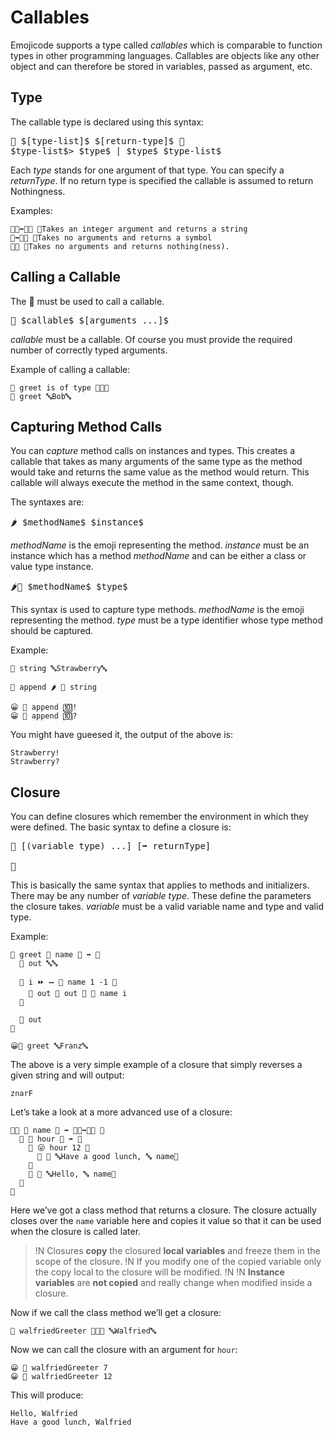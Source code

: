 # Callables

Emojicode supports a type called *callables* which is comparable to function
types in other programming languages. Callables are objects like any other
object and can therefore be stored in variables, passed as argument, etc.

## Type

The callable type is declared using this syntax:

<pre class="syntax">
🍇 $[type-list]$ $[return-type]$ 🍉
$type-list$> $type$ | $type$ $type-list$
</pre>

Each *type* stands for one argument of that type. You can specify a
*returnType*. If no return type is specified the callable is assumed to return
Nothingness.

Examples:

```
🍇🚂➡️🔡🍉 👴Takes an integer argument and returns a string
🍇➡️🔣🍉 👴Takes no arguments and returns a symbol
🍇🍉 👴Takes no arguments and returns nothing(ness).
```

## Calling a Callable

The 🍭 must be used to call a callable.

<pre class="syntax">
🍭 $callable$ $[arguments ...]$
</pre>

*callable* must be a callable. Of course you must provide the required number of
correctly typed arguments.

Example of calling a callable:

```
👴 greet is of type 🍇🔡🍉
🍭 greet 🔤Bob🔤
```

## Capturing Method Calls

You can *capture* method calls on instances and types. This creates a callable
that takes as many arguments of the same type as the method would take and
returns the same value as the method would return. This callable will always
execute the method in the same context, though.

The syntaxes are:

<pre class="syntax">
🌶 $methodName$ $instance$
</pre>

*methodName* is the emoji representing the method. *instance* must be an
instance which has a method *methodName* and can be either a class or value type
instance.

<pre class="syntax">
🌶🍩 $methodName$ $type$
</pre>

This syntax is used to capture type methods. *methodName* is the emoji
representing the method. *type* must be a type identifier whose type method
should be captured.

Example:

```
🍦 string 🔤Strawberry🔤

🍦 append 🌶 📝 string

😀 🍭 append 🔟!
😀 🍭 append 🔟?
```

You might have gueesed it, the output of the above is:

```
Strawberry!
Strawberry?
```

## Closure

You can define closures which remember the environment in which they were
defined. The basic syntax to define a closure is:

<pre class="syntax">
🍇 [(variable type) ...] [➡️ returnType]

🍉
</pre>

This is basically the same syntax that applies to methods and initializers.
There may be any number of *variable type*. These define the parameters the
closure takes. *variable* must be a valid variable name and type and valid type.

Example:

```
🍦 greet 🍇 name 🔡 ➡️ 🔡
  🍮 out 🔤🔤

  🔂 i ⏩ ➖ 📏 name 1 -1 🍇
    🍮 out 📝 out 🍺 🔬 name i
  🍉

  🍎 out
🍉

😀🍭 greet 🔤Franz🔤
```

The above is a very simple example of a closure that simply reverses a given
string and will output:

```
znarF
```

Let’s take a look at a more advanced use of a closure:

```
🐇🐖 🙋 name 🔡 ➡️ 🍇🚂➡️🔡🍉 🍇
  🍎 🍇 hour 🚂 ➡️ 🔡
    🍊 😛 hour 12 🍇
      🍎 🍪 🔤Have a good lunch, 🔤 name🍪
    🍉
    🍎 🍪 🔤Hello, 🔤 name🍪
  🍉
🍉
```

Here we’ve got a class method that returns a closure. The closure actually
closes over the `name` variable here and copies it value so that it can be used
when the closure is called later.

>!N Closures **copy** the closured **local variables** and freeze them in the scope of the closure.
>!N If you modify one of the copied variable only the copy local to the closure will be modified.
>!N
>!N **Instance variables** are **not copied** and really change when modified inside a closure.

Now if we call the class method we’ll get a closure:

```
🍦 walfriedGreeter 🍩🙋🐀 🔤Walfried🔤
```

Now we can call the closure with an argument for `hour`:

```
😀 🍭 walfriedGreeter 7
😀 🍭 walfriedGreeter 12
```

This will produce:

```
Hello, Walfried
Have a good lunch, Walfried
```
